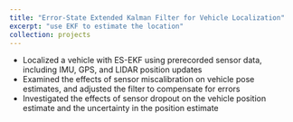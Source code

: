 ```yaml
---
title: "Error-State Extended Kalman Filter for Vehicle Localization"
excerpt: "use EKF to estimate the location"
collection: projects
---
```


* Localized a vehicle with ES-EKF using prerecorded sensor data, including IMU, GPS, and LIDAR position updates
* Examined the effects of sensor miscalibration on vehicle pose estimates, and adjusted the filter to compensate for errors
* Investigated the effects of sensor dropout on the vehicle position estimate and the uncertainty in the position estimate
